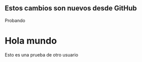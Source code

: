 ## Estos cambios son nuevos desde GitHub

Probando

# Hola mundo

Esto es una prueba de otro usuario
